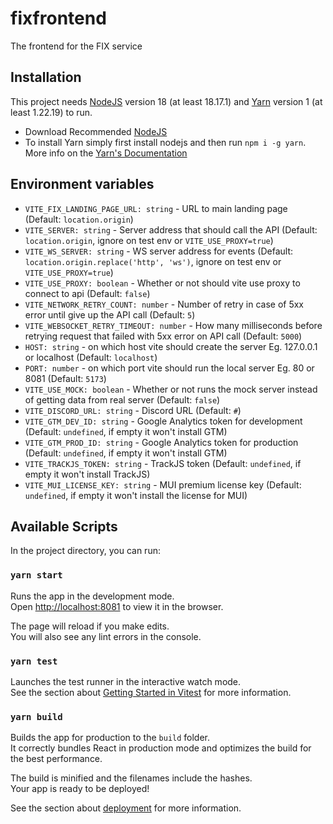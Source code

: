 # fixfrontend

The frontend for the FIX service

## Installation

This project needs [NodeJS](https://nodejs.org/en) version 18 (at least 18.17.1) and [Yarn](https://yarnpkg.com/) version 1 (at least 1.22.19) to run.

- Download Recommended [NodeJS](https://nodejs.org/dist/v18.17.1/)
- To install Yarn simply first install nodejs and then run `npm i -g yarn`. More info on the [Yarn's Documentation](https://classic.yarnpkg.com/en/docs/getting-started)

## Environment variables

- `VITE_FIX_LANDING_PAGE_URL: string` - URL to main landing page (Default: `location.origin`)
- `VITE_SERVER: string` - Server address that should call the API (Default: `location.origin`, ignore on test env or `VITE_USE_PROXY=true`)
- `VITE_WS_SERVER: string` - WS server address for events (Default: `location.origin.replace('http', 'ws')`, ignore on test env or `VITE_USE_PROXY=true`)
- `VITE_USE_PROXY: boolean` - Whether or not should vite use proxy to connect to api (Default: `false`)
- `VITE_NETWORK_RETRY_COUNT: number` - Number of retry in case of 5xx error until give up the API call (Default: `5`)
- `VITE_WEBSOCKET_RETRY_TIMEOUT: number` - How many milliseconds before retrying request that failed with 5xx error on API call (Default: `5000`)
- `HOST: string` - on which host vite should create the server Eg. 127.0.0.1 or localhost (Default: `localhost`)
- `PORT: number` - on which port vite should run the local server Eg. 80 or 8081 (Default: `5173`)
- `VITE_USE_MOCK: boolean` - Whether or not runs the mock server instead of getting data from real server (Default: `false`)
- `VITE_DISCORD_URL: string` - Discord URL (Default: `#`)
- `VITE_GTM_DEV_ID: string` - Google Analytics token for development (Default: `undefined`, if empty it won't install GTM)
- `VITE_GTM_PROD_ID: string` - Google Analytics token for production (Default: `undefined`, if empty it won't install GTM)
- `VITE_TRACKJS_TOKEN: string` - TrackJS token (Default: `undefined`, if empty it won't install TrackJS)
- `VITE_MUI_LICENSE_KEY: string` - MUI premium license key (Default: `undefined`, if empty it won't install the license for MUI)

## Available Scripts

In the project directory, you can run:

### `yarn start`

Runs the app in the development mode.\
Open [http://localhost:8081](http://localhost:8081) to view it in the browser.

The page will reload if you make edits.\
You will also see any lint errors in the console.

### `yarn test`

Launches the test runner in the interactive watch mode.\
See the section about [Getting Started in Vitest](https://vitest.dev/guide/) for more information.

### `yarn build`

Builds the app for production to the `build` folder.\
It correctly bundles React in production mode and optimizes the build for the best performance.

The build is minified and the filenames include the hashes.\
Your app is ready to be deployed!

See the section about [deployment](https://vitejs.dev/guide/cli.html#build) for more information.
